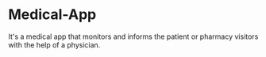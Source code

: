 # Medical-App
It's a medical app that monitors and informs the patient or pharmacy visitors with the help of a physician.
